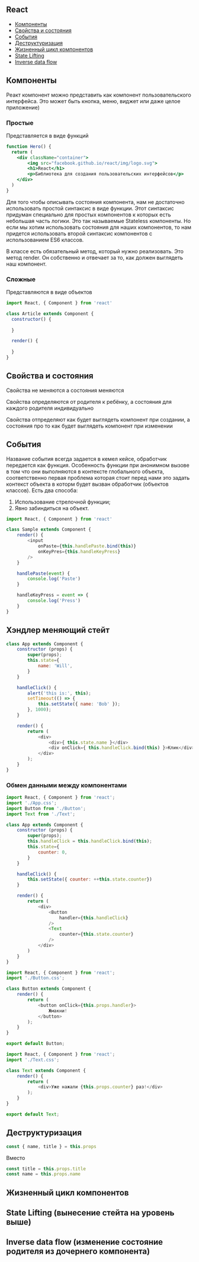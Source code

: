 ## React

- [Компоненты](#Компоненты)
- [Свойства и состояния](#Свойства-и-состояния)
- [События](#События)
- [Деструктуризация](#Деструктуризация)
- [Жизненный цикл компонентов](#Жизненный-цикл-компонентов)
- [State Lifting](#State-Lifting)
- [Inverse data flow ](#Inverse-data-flow )

## Компоненты
Реакт компонент можно представить как компонент пользовательского интерфейса. Это может быть кнопка, меню, виджет или даже целое приложение)

### Простые
Представляется в виде функций
```jsx
function Hero() {
  return (
    <div className="container">
        <img src="facebook.github.io/react/img/logo.svg">
        <h1>React</h1>
        <p>Библиотека для создания пользовательских интерфейсов</p>
    </div>
  )
}
```

Для того чтобы описывать состояния компонента, нам не достаточно использовать простой синтаксис в виде функции. Этот синтаксис придуман специально для простых компонентов к которых есть небольшая часть логики. Это так называемые Stateless компоненты. Но если мы хотим использовать состояния для наших компонентов, то нам придется использовать второй синтаксис компонентов с использованием ES6 классов.

В классе есть обязательный метод, который нужно реализовать. Это метод render. Он собственно и отвечает за то, как должен выглядеть наш компонент.

### Сложные
Представляются в виде объектов
```javascript
import React, { Component } from 'react'

class Article extends Component {
  constructor() {
  
  }

  render() {
  
  }
}
```

## Свойства и состояния
Свойства не меняются а состояния меняются

Свойства определяются от родителя к ребёнку, а состояния для каждого родителя индивидуально

Свойства отпределяют как будет выглядеть компонент при создании, а состояния про то как будет выглядеть компонент при изменении

## События
Название события всегда задается в кемел кейсе, обработчик передается как функция.
Особенность функции при анонимном вызове в том что они выполняются в контексте глобального объекта, соответственно первая проблема которая стоит перед нами это задать контекст объекта в которм будет вызван обработчик (объектов классов). Есть два способа:
1. Использование стрелочной функции;
2. Явно забиндиться на объект.

```javascript
import React, { Component } from 'react'

class Sample extends Component {
	render() {
		<input 
			onPaste={this.handlePaste.bind(this)}
			onKeyPres={this.handleKeyPress}
		/>
	}

	handlePaste(event) {
		console.log('Paste')
	}

	handleKeyPress = event => {
		console.log('Press')
	}
}
```

## Хэндлер меняющий стейт
```javascript
class App extends Component {
	constructor (props) {
		super(props);
		this.state={ 
			name: 'Will',
		}
	}

	handleClick() {
		alert('this is:', this);
		setTimeout(() => {
			this.setState({ name: 'Bob' });
		}, 1000);
	}

	render() {
		return (
			<div>
				<div>{ this.state.name }</div>
				<div onClick={ this.handleClick.bind(this) }>Клик</div>
			</div>
		);
	}
}
```


### Обмен данными между компонентами
```javascript
import React, { Component } from 'react';
import './App.css';
import Button from './Button';
import Text from './Text';

class App extends Component {
	constructor (props) {
		super(props);
		this.handleClick = this.handleClick.bind(this);
		this.state={ 
			counter: 0,
		}
	}

	handleClick() {
		this.setState({ counter: ++this.state.counter})
	}

	render() {
		return (
			<div>
				<Button
					handler={this.handleClick}
				/>
				<Text
					counter={this.state.counter}
				/>
			</div>
		)
	}
}
```

```javascript
import React, { Component } from 'react';
import './Button.css';

class Button extends Component {
	render() {
		return (
			<button onClick={this.props.handler}>
				Жмакни!
			</button>
		);
	}
}

export default Button;

```

```javascript
import React, { Component } from 'react';
import './Text.css';

class Text extends Component {
	render() {
		return (
			<div>Уже нажали {this.props.counter} раз!</div>
		);
	}
}

export default Text;

```


## Деструктуризация
```javascript
const { name, title } = this.props
```

Вместо

```javascript
const title = this.props.title
const name = this.props.name
```


## Жизненный цикл компонентов

## State Lifting (вынесение стейта на уровень выше)

## Inverse data flow (изменение состояние родителя из дочернего компонента)
